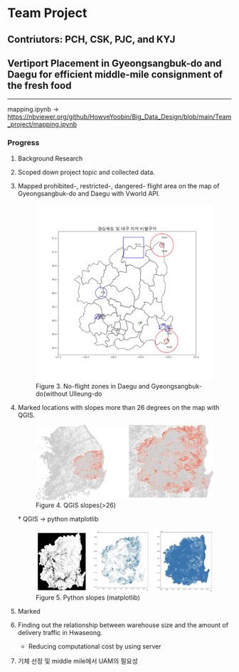 # Team Project
## Contriutors: PCH, CSK, PJC, and KYJ
## Vertiport Placement in Gyeongsangbuk-do and Daegu for efficient middle-mile consignment of the fresh food
---
mapping.ipynb -> https://nbviewer.org/github/HowveYoobin/Big_Data_Design/blob/main/Team_project/mapping.ipynb

### Progress
1. Background Research
2. Scoped down project topic and collected data.
3. Mapped prohibited-, restricted-, dangered- flight area on the map of Gyeongsangbuk-do and Daegu with Vworld API.
    <figure>
    <img src="no_ulleung_label.png" alt="no_ulleung"/>
    <figcaption>Figure 3. No-flight zones in Daegu and Gyeongsangbuk-do(without Ulleung-do</figcaption>
    </figure>
    
4. Marked locations with slopes more than 26 degrees on the map with QGIS.
    <figure>
    <img src="slope.png" alt="slope by QGIS"/>
    <figcaption>Figure 4. QGIS slopes(>26)</figcaption>
    </figure>  
    * QGIS -> python matplotlib
    <figure>
    <img src="slope_python.png" alt="slope by python"/>
    <figcaption>Figure 5. Python slopes (matplotlib)</figcaption>
    </figure> 

5. Marked 

5. Finding out the relationship between warehouse size and the amount of delivery traffic in Hwaseong.
   * Reducing computational cost by using server
  
6. 기체 선정 및 middle mile에서 UAM의 필요성

